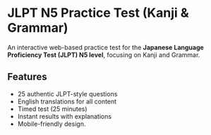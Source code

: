 # JLPT N5 Practice Test (Kanji & Grammar)

An interactive web-based practice test for the **Japanese Language Proficiency Test (JLPT) N5 level**, focusing on Kanji and Grammar.

## Features

- 25 authentic JLPT-style questions
- English translations for all content
- Timed test (25 minutes)
- Instant results with explanations
- Mobile-friendly design.